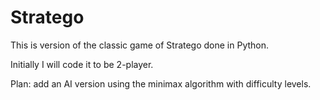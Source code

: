 # Stratego
  This is version of the classic game of Stratego done in Python.   
  
  Initially I will code it to be 2-player.  
  
  Plan: add an AI version using the minimax algorithm with difficulty levels.
